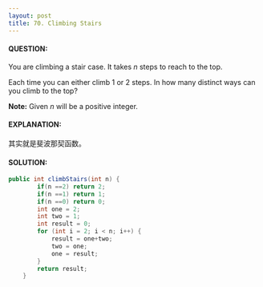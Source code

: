 ```yaml
---
layout: post
title: 70. Climbing Stairs
---
```


#### QUESTION:

You are climbing a stair case. It takes *n* steps to reach to the top.

Each time you can either climb 1 or 2 steps. In how many distinct ways can you climb to the top?

**Note:** Given *n* will be a positive integer.

#### EXPLANATION:

其实就是斐波那契函数。

#### SOLUTION:

```java
public int climbStairs(int n) {
        if(n ==2) return 2;
        if(n ==1) return 1;
        if(n ==0) return 0;
        int one = 2;
        int two = 1;
        int result = 0;
        for (int i = 2; i < n; i++) {
            result = one+two;
            two = one;
            one = result;
        }
        return result;
    }
```

